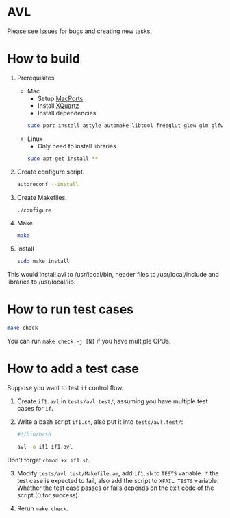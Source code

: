 AVL
===
Please see [Issues](https://github.com/wqfish/avl/issues) for bugs and creating new tasks.

How to build
============

1. Prerequisites
	- Mac
		* Setup [MacPorts](http://guide.macports.org)
		* Install [XQuartz](https://xquartz.macosforge.org/)
		* Install dependencies
		```bash
		sudo port install astyle automake libtool freeglut glew glm glfw
		```
	- Linux
		* Only need to install libraries
		```bash
		sudo apt-get install **
		```

2. Create configure script.
	```bash
	autoreconf --install
	```

3. Create Makefiles.
	```bash
	./configure
	```

4. Make.
	```bash
	make
	```

5. Install
	```bash
	sudo make install
	```
This would install avl to /usr/local/bin, header files to /usr/local/include
and libraries to /usr/local/lib.

How to run test cases
=====================

```bash
make check
```
You can run ```make check -j [N]``` if you have multiple CPUs.

How to add a test case
======================

Suppose you want to test ```if``` control flow.

1. Create ```if1.avl``` in ```tests/avl.test/```, assuming you have multiple test cases for ```if```.

2. Write a bash script ```if1.sh```, also put it into ```tests/avl.test/```:
	```bash
	#!/bin/bash
	
	avl -o if1 if1.avl
	```
Don't forget ```chmod +x if1.sh```.

3. Modify ```tests/avl.test/Makefile.am```, add ```if1.sh``` to ```TESTS``` variable.
If the test case is expected to fail, also add the script to ```XFAIL_TESTS``` variable.
Whether the test case passes or fails depends on the exit code of the script (0 for success).

4. Rerun ```make check```.
